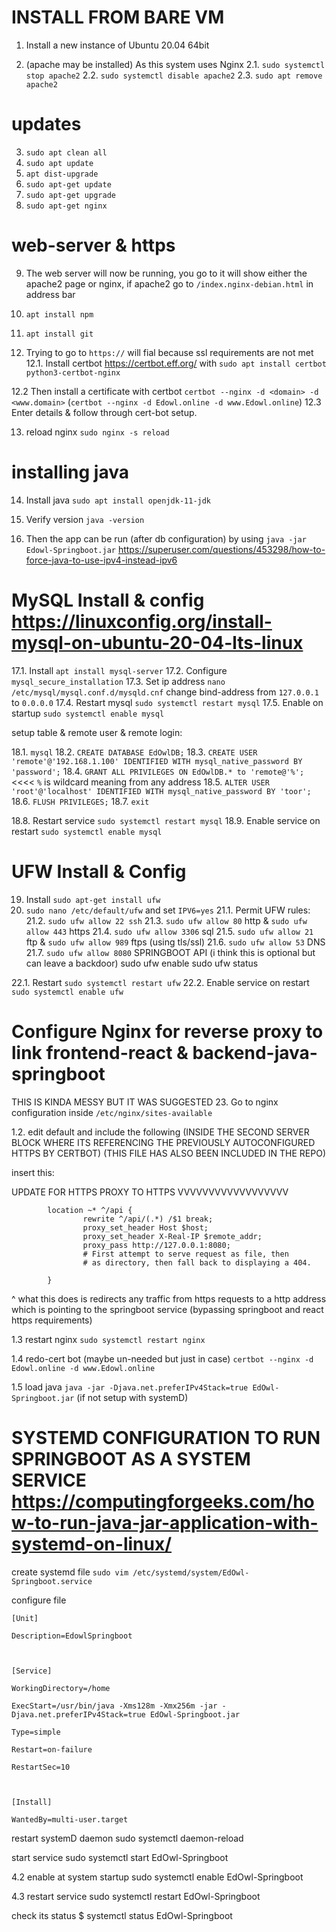 # INSTALL FROM BARE VM

1. Install a new instance of Ubuntu 20.04 64bit

2. (apache may be installed) As this system uses Nginx
2.1. `sudo systemctl stop apache2`
2.2. `sudo systemctl disable apache2`
2.3. `sudo apt remove apache2`

# updates
3. `sudo apt clean all`
4. `sudo apt update`
5. `apt dist-upgrade`
6. `sudo apt-get update`
7. `sudo apt-get upgrade`
8. `sudo apt-get nginx`

# web-server & https
9. The web server will now be running, you go to it will show either the apache2 page or nginx, if apache2 go to `/index.nginx-debian.html` in address bar
10. `apt install npm`
11. `apt install git`

12. Trying to go to `https://` will fial because ssl requirements are not met
12.1. Install certbot https://certbot.eff.org/ with `sudo apt install certbot python3-certbot-nginx`

12.2 Then install a certificate with certbot `certbot --nginx -d <domain> -d <www.domain>` (`certbot --nginx -d Edowl.online -d www.Edowl.online`)
12.3 Enter details & follow through cert-bot setup.

13. reload nginx `sudo nginx -s reload`

# installing java
14. Install java `sudo apt install openjdk-11-jdk`

15. Verify version `java -version`
16. Then the app can be run (after db configuration) by using `java -jar Edowl-Springboot.jar`
https://superuser.com/questions/453298/how-to-force-java-to-use-ipv4-instead-ipv6


# MySQL Install & config https://linuxconfig.org/install-mysql-on-ubuntu-20-04-lts-linux

17.1. Install `apt install mysql-server`
17.2. Configure` mysql_secure_installation`
17.3. Set ip address `nano /etc/mysql/mysql.conf.d/mysqld.cnf` change bind-address from `127.0.0.1` to `0.0.0.0`
17.4. Restart mysql `sudo systemctl restart mysql`
17.5. Enable on startup `sudo systemctl enable mysql`

setup table & remote user & remote login:

18.1. `mysql`
18.2. `CREATE DATABASE EdOwlDB;`
18.3. `CREATE USER 'remote'@'192.168.1.100' IDENTIFIED WITH mysql_native_password BY 'password';`
18.4. `GRANT ALL PRIVILEGES ON EdOwlDB.* to 'remote@'%';` <<<< `%` is wildcard meaning from any address 
18.5. `ALTER USER 'root'@'localhost' IDENTIFIED WITH mysql_native_password BY 'toor';`
18.6. `FLUSH PRIVILEGES;`
18.7. `exit`

18.8. Restart service `sudo systemctl restart mysql`
18.9. Enable service on restart `sudo systemctl enable mysql`

# UFW Install & Config
19. Install `sudo apt-get install ufw`
20. `sudo nano /etc/default/ufw` and set `IPV6=yes`
21.1. Permit UFW rules:
21.2. `sudo ufw allow 22 ssh`
21.3. `sudo ufw allow 80` http & `sudo ufw allow 443` https
21.4. `sudo ufw allow 3306` sql
21.5. `sudo ufw allow 21` ftp & `sudo ufw allow 989` ftps (using tls/ssl)
21.6. `sudo ufw allow 53` DNS
21.7. `sudo ufw allow 8080` SPRINGBOOT API (i think this is optional but can leave a backdoor) sudo ufw enable sudo ufw status

22.1. Restart `sudo systemctl restart ufw`
22.2. Enable service on restart `sudo systemctl enable ufw`

# Configure Nginx for reverse proxy to link frontend-react & backend-java-springboot

THIS IS KINDA MESSY BUT IT WAS SUGGESTED
23. Go to nginx configuration inside `/etc/nginx/sites-available`

1.2. edit default and include the following (INSIDE THE SECOND SERVER BLOCK WHERE ITS REFERENCING THE PREVIOUSLY AUTOCONFIGURED HTTPS BY CERTBOT) (THIS FILE HAS ALSO BEEN INCLUDED IN THE REPO)

insert this:

UPDATE FOR HTTPS PROXY TO HTTPS
VVVVVVVVVVVVVVVVVV
```
        location ~* ^/api {
                rewrite ^/api/(.*) /$1 break;
                proxy_set_header Host $host;
                proxy_set_header X-Real-IP $remote_addr;
                proxy_pass http://127.0.0.1:8080;
                # First attempt to serve request as file, then
                # as directory, then fall back to displaying a 404.

        }
```
^ what this does is redirects any traffic from https requests to a http address which is pointing to the springboot service (bypassing springboot and react https requirements)

1.3 restart nginx `sudo systemctl restart nginx`

1.4 redo-cert bot (maybe un-needed but just in case) `certbot --nginx -d Edowl.online -d www.Edowl.online`

1.5 load java `java -jar -Djava.net.preferIPv4Stack=true EdOwl-Springboot.jar` (if not setup with systemD)


# SYSTEMD CONFIGURATION TO RUN SPRINGBOOT AS A SYSTEM SERVICE https://computingforgeeks.com/how-to-run-java-jar-application-with-systemd-on-linux/

create systemd file `sudo vim /etc/systemd/system/EdOwl-Springboot.service`

configure file
```
[Unit]

Description=EdowlSpringboot



[Service]

WorkingDirectory=/home

ExecStart=/usr/bin/java -Xms128m -Xmx256m -jar -Djava.net.preferIPv4Stack=true EdOwl-Springboot.jar

Type=simple

Restart=on-failure

RestartSec=10



[Install]

WantedBy=multi-user.target
```

restart systemD daemon sudo systemctl daemon-reload

start service sudo systemctl start EdOwl-Springboot

4.2 enable at system startup sudo systemctl enable EdOwl-Springboot

4.3 restart service sudo systemctl restart EdOwl-Springboot

check its status $ systemctl status EdOwl-Springboot
